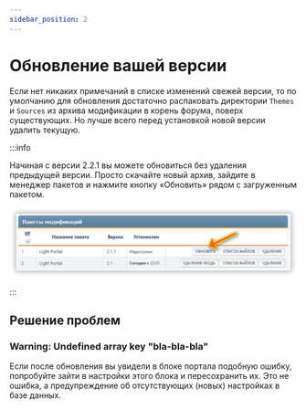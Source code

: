 ```yaml
---
sidebar_position: 2
---
```


# Обновление вашей версии
Если нет никаких примечаний в списке изменений свежей версии, то по умолчанию для обновления достаточно распаковать директории `Themes` и `Sources` из архива модификации в корень форума, поверх существующих. Но лучше всего перед установкой новой версии удалить текущую.

:::info

Начиная с версии 2.2.1 вы можете обновиться без удаления предыдущей версии. Просто скачайте новый архив, зайдите в менеджер пакетов и нажмите кнопку «Обновить» рядом с загруженным пакетом.

![Обновление](upgrade.png)

:::

## Решение проблем

### Warning: Undefined array key "bla-bla-bla"
Если после обновления вы увидели в блоке портала подобную ошибку, попробуйте зайти в настройки этого блока и пересохранить их. Это не ошибка, а предупреждение об отсутствующих (новых) настройках в базе данных.
